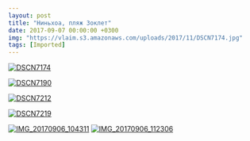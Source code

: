 ```yaml
---
layout: post
title: "Ниньхоа, пляж Зоклет"
date: 2017-09-07 00:00:00 +0300
img: "https://vlaim.s3.amazonaws.com/uploads/2017/11/DSCN7174.jpg"
tags: [Imported]
---
```


[![DSCN7174](DSCN7174.jpg)](DSCN7174.jpg)

[![DSCN7190](DSCN7190.jpg)](DSCN7190.jpg)

[![DSCN7212](DSCN7212.jpg)](DSCN7212.jpg)

[![DSCN7219](DSCN7219.jpg)](DSCN7219.jpg)

[![IMG_20170906_104311](IMG_20170906_104311.jpg)](IMG_20170906_104311.jpg)
[![IMG_20170906_112306](IMG_20170906_112306.jpg)](IMG_20170906_112306.jpg)